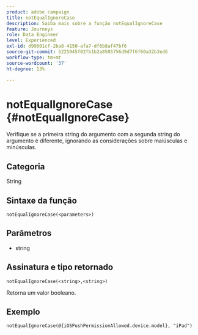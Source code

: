 ```yaml
---
product: adobe campaign
title: notEqualIgnoreCase
description: Saiba mais sobre a função notEqualIgnoreCase
feature: Journeys
role: Data Engineer
level: Experienced
exl-id: d99601cf-2ba8-4150-afa7-df6b8af47bf6
source-git-commit: 5225045f02fb1b2a8505756d9d7f6f60a32b3ed6
workflow-type: tm+mt
source-wordcount: '37'
ht-degree: 13%

---
```


# notEqualIgnoreCase {#notEqualIgnoreCase}

Verifique se a primeira string do argumento com a segunda string do argumento é diferente, ignorando as considerações sobre maiúsculas e minúsculas.

## Categoria

String

## Sintaxe da função

`notEqualIgnoreCase(<parameters>)`

## Parâmetros

* string

## Assinatura e tipo retornado

`notEqualIgnoreCase(<string>,<string>)`

Retorna um valor booleano.

## Exemplo

`notEqualIgnoreCase(@{iOSPushPermissionAllowed.device.model}, "iPad")`
